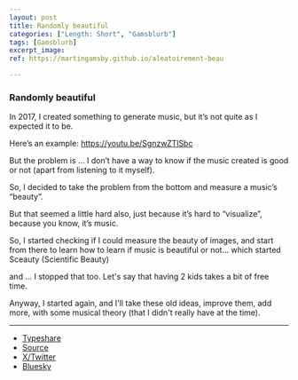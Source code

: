 ```yaml
---
layout: post
title: Randomly beautiful
categories: ["Length: Short", "Gamsblurb"]
tags: [Gamsblurb]
excerpt_image: 
ref: https://martingamsby.github.io/aleatoirement-beau

---
```


### **Randomly beautiful**

In 2017, I created something to generate music, but it’s not quite as I expected it to be.

Here’s an example:
https://youtu.be/SgnzwZTlSbc

But the problem is … I don’t have a way to know if the music created is good or not (apart from listening to it myself).

So, I decided to take the problem from the bottom and measure a music’s “beauty”.

But that seemed a little hard also, just because it’s hard to “visualize”, because you know, it’s music.

So, I started checking if I could measure the beauty of images, and start from there to learn how to learn if music is beautiful or not… which started Sceauty (Scientific Beauty)

and ... I stopped that too. Let's say that having 2 kids takes a bit of free time.

Anyway, I started again, and I'll take these old ideas, improve them, add more, with some musical theory (that I didn't really have at the time).

---

- [Typeshare](https://typeshare.co/martingamsby/posts/randomly-beautiful)
- [Source](https://martingamsby.com/martin-gamsby/music-generation/softwares-applications/)
- [X/Twitter](https://x.com/Martin_Gamsby/status/1857217179491389757)
- [Bluesky](https://bsky.app/profile/martingamsby.bsky.social/post/3lax4c2b4tv26)

